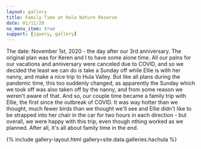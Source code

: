 ```yaml
--- 
layout: gallery
title: Family Time at Hula Nature Reserve 
date: 01/11/20
no_menu_item: true 
support: [jquery, gallery]
--- 
```


The date: November 1st, 2020 - the day after our 3rd anniversary. The original plan was for Keren and I to have some alone time. All our palns for our vacations and anniversary were canceled due to COVID, and so we decided the least we can do is take a Sunday off while Ellie is with her nanny, and make a nice trip to Hula Valley. But like all plans during the pandemic time, this too suddenly changed, as apparently the Sunday which we took off was also taken off by the nanny, and from some reason we weren't aware of that. And so, our couple time became a family trip with Ellie, the first since the outbreak of COVID. It was way hotter than we thought, much fewer birds than we thought we'll see and Ellie didn't like to be strapped into her chair in the car for two hours in each direction - but overall, we were happy with this trip, even though nthing worked as we planned. After all, it's all about family time in the end.  

{% include gallery-layout.html gallery=site.data.galleries.hachula %} 
